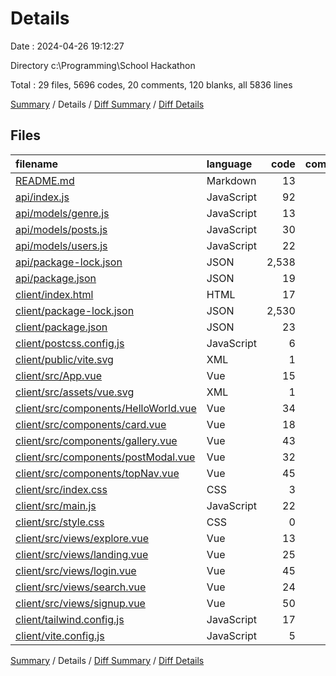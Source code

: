 # Details

Date : 2024-04-26 19:12:27

Directory c:\\Programming\\School Hackathon

Total : 29 files,  5696 codes, 20 comments, 120 blanks, all 5836 lines

[Summary](results.md) / Details / [Diff Summary](diff.md) / [Diff Details](diff-details.md)

## Files
| filename | language | code | comment | blank | total |
| :--- | :--- | ---: | ---: | ---: | ---: |
| [README.md](/README.md) | Markdown | 13 | 0 | 2 | 15 |
| [api/index.js](/api/index.js) | JavaScript | 92 | 9 | 26 | 127 |
| [api/models/genre.js](/api/models/genre.js) | JavaScript | 13 | 0 | 3 | 16 |
| [api/models/posts.js](/api/models/posts.js) | JavaScript | 30 | 0 | 3 | 33 |
| [api/models/users.js](/api/models/users.js) | JavaScript | 22 | 0 | 3 | 25 |
| [api/package-lock.json](/api/package-lock.json) | JSON | 2,538 | 0 | 1 | 2,539 |
| [api/package.json](/api/package.json) | JSON | 19 | 0 | 1 | 20 |
| [client/index.html](/client/index.html) | HTML | 17 | 0 | 1 | 18 |
| [client/package-lock.json](/client/package-lock.json) | JSON | 2,530 | 0 | 1 | 2,531 |
| [client/package.json](/client/package.json) | JSON | 23 | 0 | 1 | 24 |
| [client/postcss.config.js](/client/postcss.config.js) | JavaScript | 6 | 0 | 1 | 7 |
| [client/public/vite.svg](/client/public/vite.svg) | XML | 1 | 0 | 0 | 1 |
| [client/src/App.vue](/client/src/App.vue) | Vue | 15 | 7 | 7 | 29 |
| [client/src/assets/vue.svg](/client/src/assets/vue.svg) | XML | 1 | 0 | 0 | 1 |
| [client/src/components/HelloWorld.vue](/client/src/components/HelloWorld.vue) | Vue | 34 | 0 | 7 | 41 |
| [client/src/components/card.vue](/client/src/components/card.vue) | Vue | 18 | 0 | 3 | 21 |
| [client/src/components/gallery.vue](/client/src/components/gallery.vue) | Vue | 43 | 1 | 7 | 51 |
| [client/src/components/postModal.vue](/client/src/components/postModal.vue) | Vue | 32 | 0 | 2 | 34 |
| [client/src/components/topNav.vue](/client/src/components/topNav.vue) | Vue | 45 | 0 | 4 | 49 |
| [client/src/index.css](/client/src/index.css) | CSS | 3 | 0 | 0 | 3 |
| [client/src/main.js](/client/src/main.js) | JavaScript | 22 | 0 | 5 | 27 |
| [client/src/style.css](/client/src/style.css) | CSS | 0 | 0 | 1 | 1 |
| [client/src/views/explore.vue](/client/src/views/explore.vue) | Vue | 13 | 0 | 3 | 16 |
| [client/src/views/landing.vue](/client/src/views/landing.vue) | Vue | 25 | 0 | 4 | 29 |
| [client/src/views/login.vue](/client/src/views/login.vue) | Vue | 45 | 1 | 10 | 56 |
| [client/src/views/search.vue](/client/src/views/search.vue) | Vue | 24 | 0 | 7 | 31 |
| [client/src/views/signup.vue](/client/src/views/signup.vue) | Vue | 50 | 0 | 14 | 64 |
| [client/tailwind.config.js](/client/tailwind.config.js) | JavaScript | 17 | 1 | 1 | 19 |
| [client/vite.config.js](/client/vite.config.js) | JavaScript | 5 | 1 | 2 | 8 |

[Summary](results.md) / Details / [Diff Summary](diff.md) / [Diff Details](diff-details.md)